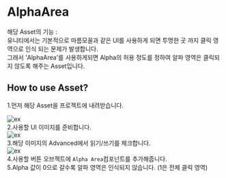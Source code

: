 # AlphaArea

해당 Asset의 기능 :  
유니티에서는 기본적으로 마름모꼴과 같은 UI를 사용하게 되면 투명한 곳 까지 클릭 영역으로 인식 되는 문제가 발생합니다.  
그래서 'AlphaArea'를 사용하게되면 Alpha의 허용 정도를 정하여 알파 영역은 클릭되지 않도록 해주는 Asset입니다.

## How to use Asset?
1.먼저 해당 Asset을 프로젝트에 내려받습니다.

![ex](https://github.com/bnm000215/unityUIAlphaArea/blob/master/Documentation~/Image/i1.png)  
2.사용할 UI 이미지를 준비합니다.  
![ex](https://github.com/bnm000215/unityUIAlphaArea/blob/master/Documentation~/Image/i2.png)    
3.해당 이미지의 Advanced에서 읽기/쓰기를 체크합니다.  
![ex](https://github.com/bnm000215/unityUIAlphaArea/blob/master/Documentation~/Image/i3.png)    
4.사용할 버튼 오브젝트에 `Alpha Area`컴포넌트를 추가해줍니다.  
5.Alpha 값이 0으로 갈수록 알파 영역은 인식되지 않습니다. (1은 전체 클릭 영역)
